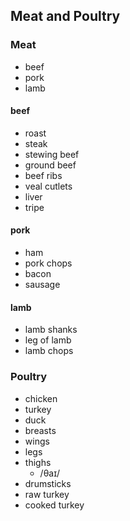 ## Meat and Poultry

### Meat

- beef
- pork
- lamb

#### beef

- roast
- steak
- stewing beef
- ground beef
- beef ribs
- veal cutlets
- liver
- tripe

#### pork

- ham
- pork chops
- bacon
- sausage

#### lamb

- lamb shanks
- leg of lamb
- lamb chops

### Poultry

- chicken
- turkey
- duck
- breasts
- wings
- legs
- thighs
  - /θaɪ/
- drumsticks
- raw turkey
- cooked turkey

